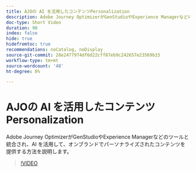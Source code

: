 ```yaml
---
title: AJOの AI を活用したコンテンツPersonalization
description: Adobe Journey OptimizerがGenStudioやExperience Managerなどのツールと統合され、AI を活用して、オンブランドでパーソナライズされたコンテンツを提供する方法を説明します。
doc-type: Short Video
duration: 98
index: false
hide: true
hidefromtoc: true
recommendations: noCatalog, noDisplay
source-git-commit: 28e2477974df6d22cff87eb9c242657e23569b15
workflow-type: tm+mt
source-wordcount: '48'
ht-degree: 0%

---
```



# AJOの AI を活用したコンテンツPersonalization

Adobe Journey OptimizerがGenStudioやExperience Managerなどのツールと統合され、AI を活用して、オンブランドでパーソナライズされたコンテンツを提供する方法を説明します。

<!-- 62_S520_3442520_97_aipowered-content-personalization-in-ajo -->
>[!VIDEO](https://video.tv.adobe.com/v/3460144/?learn=on&enablevpops=true&captions=jpn)
